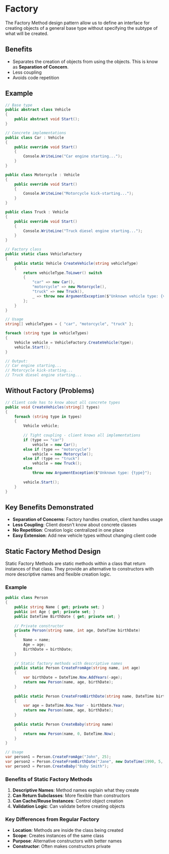 # Factory

The Factory Method design pattern allow us to define an interface for creating objects of a general base type without specifying the subtype of what will be created.

## Benefits
- Separates the creation of objects from using the objects. This is know as **Separation of Concern**.
- Less coupling
- Avoids code repetition

## Example

```csharp
// Base type
public abstract class Vehicle
{
    public abstract void Start();
}

// Concrete implementations
public class Car : Vehicle
{
    public override void Start()
    {
        Console.WriteLine("Car engine starting...");
    }
}

public class Motorcycle : Vehicle
{
    public override void Start()
    {
        Console.WriteLine("Motorcycle kick-starting...");
    }
}

public class Truck : Vehicle
{
    public override void Start()
    {
        Console.WriteLine("Truck diesel engine starting...");
    }
}

// Factory class
public static class VehicleFactory
{
    public static Vehicle CreateVehicle(string vehicleType)
    {
        return vehicleType.ToLower() switch
        {
            "car" => new Car(),
            "motorcycle" => new Motorcycle(),
            "truck" => new Truck(),
            _ => throw new ArgumentException($"Unknown vehicle type: {vehicleType}")
        };
    }
}

// Usage
string[] vehicleTypes = { "car", "motorcycle", "truck" };

foreach (string type in vehicleTypes)
{
    Vehicle vehicle = VehicleFactory.CreateVehicle(type);
    vehicle.Start();
}

// Output:
// Car engine starting...
// Motorcycle kick-starting...
// Truck diesel engine starting...
```

## Without Factory (Problems)

```csharp
// Client code has to know about all concrete types
public void CreateVehicles(string[] types)
{
    foreach (string type in types)
    {
        Vehicle vehicle;
        
        // Tight coupling - client knows all implementations
        if (type == "car")
            vehicle = new Car();
        else if (type == "motorcycle")
            vehicle = new Motorcycle();
        else if (type == "truck")
            vehicle = new Truck();
        else
            throw new ArgumentException($"Unknown type: {type}");
            
        vehicle.Start();
    }
}
```

## Key Benefits Demonstrated
- **Separation of Concerns**: Factory handles creation, client handles usage
- **Less Coupling**: Client doesn't know about concrete classes
- **No Repetition**: Creation logic centralized in one place
- **Easy Extension**: Add new vehicle types without changing client code


## Static Factory Method Design

Static Factory Methods are static methods within a class that return instances of that class. They provide an alternative to constructors with more descriptive names and flexible creation logic.

### Example

```csharp
public class Person
{
    public string Name { get; private set; }
    public int Age { get; private set; }
    public DateTime BirthDate { get; private set; }
    
    // Private constructor
    private Person(string name, int age, DateTime birthDate)
    {
        Name = name;
        Age = age;
        BirthDate = birthDate;
    }
    
    // Static factory methods with descriptive names
    public static Person CreateFromAge(string name, int age)
    {
        var birthDate = DateTime.Now.AddYears(-age);
        return new Person(name, age, birthDate);
    }
    
    public static Person CreateFromBirthDate(string name, DateTime birthDate)
    {
        var age = DateTime.Now.Year - birthDate.Year;
        return new Person(name, age, birthDate);
    }
    
    public static Person CreateBaby(string name)
    {
        return new Person(name, 0, DateTime.Now);
    }
}

// Usage
var person1 = Person.CreateFromAge("John", 25);
var person2 = Person.CreateFromBirthDate("Jane", new DateTime(1990, 5, 15));
var person3 = Person.CreateBaby("Baby Smith");
```

### Benefits of Static Factory Methods

1. **Descriptive Names**: Method names explain what they create
2. **Can Return Subclasses**: More flexible than constructors
3. **Can Cache/Reuse Instances**: Control object creation
4. **Validation Logic**: Can validate before creating objects

### Key Differences from Regular Factory
- **Location**: Methods are inside the class being created
- **Scope**: Creates instances of the same class
- **Purpose**: Alternative constructors with better names
- **Constructor**: Often makes constructors private
